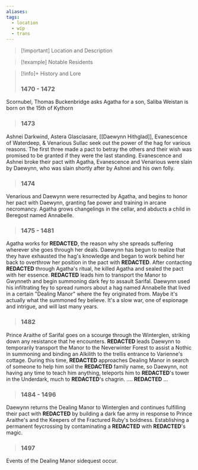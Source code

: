 ```yaml
---
aliases: 
tags:
  - location
  - wip
  - trans
---
```

>[!important] Location and Description

> [!example] Notable Residents

> [!info]+ History and Lore
> ### 1470 - 1472 
Scornubel, Thomas Buckenbridge asks Agatha for a son, Saliba Weistan is born on the 15th of Kythorn
>### 1473 
Ashnei Darkwind, Astera Glasciasare, [[Daewynn Hithglad]], Evanescence of Waterdeep, & Venarious Sullac seek out the power of the hag for various reasons. The first three made a pact to betray the others and their wish was promised to be granted if they were the last standing. Evanescence and Ashnei broke their pact with Agatha, Evanescence and Venarious were slain by Daewynn, who was slain shortly after by Ashnei and his own folly. 
>### 1474
Venarious and Daewynn were resurrected by Agatha, and begins to honor her pact with Daewynn, granting fae power and training in arcane necromancy. Agatha grows changelings in the cellar, and abducts a child in Beregost named Annabelle. 
>### 1475 - 1481
Agatha works for **REDACTED**, the reason why she spreads suffering wherever she goes through her deals. Daewynn has begun to realize that they have exhausted the hag's knowledge and began to work behind her back to overthrow her position in the pact with **REDACTED**. After contacting **REDACTED** through Agatha's ritual, he killed Agatha and sealed the pact with her essence. **REDACTED** leads him to transport the Manor to Gwynneth and begin summoning dark fey to assault Sarifal.
Daewynn used his infiltrating fey to spread rumors about a hag named Annabelle that lived in a certain "Dealing Manor" where the fey originated from. Maybe it's actually what the summoned fey believe. It's a slow war, one of espionage and intrigue, and will last many years.
>### 1482
Prince Araithe of Sarifal goes on a scourge through the Winterglen, striking down any resistance that he encounters. **REDACTED** leads Daewynn to temporarily transport the Manor to the Neverwinter Forest to assist a Nothic in summoning and binding an Alkilith to the trellis entrance to Varienne's cottage.
During this time, **REDACTED** approaches Dealing Manor in search of someone to help him soil the **REDACTED** family name, so Daewynn, not having any time to teach him anything, teleports him to **REDACTED**'s tower in the Underdark, much to **REDACTED**'s chagrin. .... **REDACTED** ...
>### 1484 - 1496
Daewynn returns the Dealing Manor to Winterglen and continues fulfilling their pact with **REDACTED** by building a dark fae army in response to Prince Araithe's and the Keepers of the Fractured Ruby's boldness. Establishing a permanent feycrossing by contaminating a **REDACTED** with **REDACTED**'s magic.
>### 1497
Events of the Dealing Manor sidequest occur.

